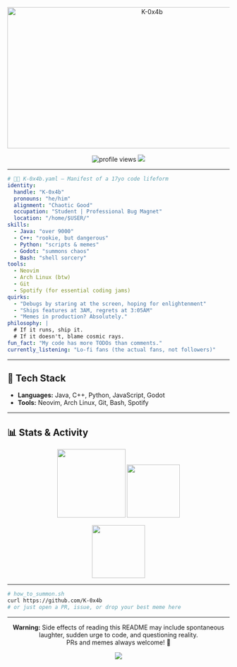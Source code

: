 <p align="center">
  <img src="https://socialify.git.ci/K-0x4b/K-0x4b/image?font=Inter&name=1&owner=1&pattern=Plus&theme=Dark" alt="K-0x4b" width="640" height="320" />
</p>

<p align="center">
  <img src="https://komarev.com/ghpvc/?username=K-0x4b&style=flat-square&color=brightgreen" alt="profile views"/>
  <img src="https://img.shields.io/badge/arch-btw-blue?logo=arch-linux&style=flat-square" />
</p>

---

```yaml
# 🤖🦠 K-0x4b.yaml — Manifest of a 17yo code lifeform
identity:
  handle: "K-0x4b"
  pronouns: "he/him"
  alignment: "Chaotic Good"
  occupation: "Student | Professional Bug Magnet"
  location: "/home/$USER/"
skills:
  - Java: "over 9000"
  - C++: "rookie, but dangerous"
  - Python: "scripts & memes"
  - Godot: "summons chaos"
  - Bash: "shell sorcery"
tools:
  - Neovim
  - Arch Linux (btw)
  - Git
  - Spotify (for essential coding jams)
quirks:
  - "Debugs by staring at the screen, hoping for enlightenment"
  - "Ships features at 3AM, regrets at 3:05AM"
  - "Memes in production? Absolutely."
philosophy: |
  # If it runs, ship it.
  # If it doesn't, blame cosmic rays.
fun_fact: "My code has more TODOs than comments."
currently_listening: "Lo-fi fans (the actual fans, not followers)"
```

---

## 🚀 Tech Stack

- **Languages:** Java, C++, Python, JavaScript, Godot
- **Tools:** Neovim, Arch Linux, Git, Bash, Spotify

---

## 📊 Stats & Activity

<p align="center">
  <img src="https://github-readme-stats.vercel.app/api?username=K-0x4b&show_icons=true&theme=tokyonight&hide_border=true" height="155">
  <img src="https://github-readme-stats.vercel.app/api/top-langs/?username=K-0x4b&layout=compact&theme=tokyonight&hide_border=true" height="120">
</p>
<p align="center">
  <img src="https://github-readme-streak-stats.herokuapp.com/?user=K-0x4b&theme=tokyonight&hide_border=true" height="120">
</p>

---

```bash
# how_to_summon.sh
curl https://github.com/K-0x4b
# or just open a PR, issue, or drop your best meme here
```

---

<p align="center">
  <b>Warning:</b> Side effects of reading this README may include spontaneous laughter, sudden urge to code, and questioning reality.<br>
  PRs and memes always welcome! 🚀
</p>

<p align="center">
  <img src="https://capsule-render.vercel.app/api?type=waving&color=gradient&height=70&section=footer"/>
</p>
